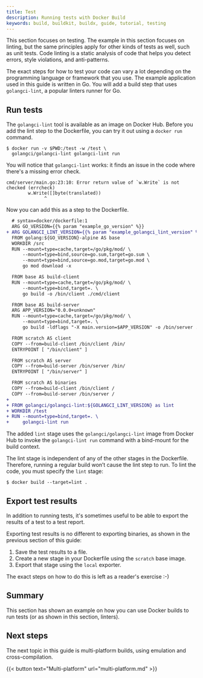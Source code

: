 ```yaml
---
title: Test
description: Running tests with Docker Build
keywords: build, buildkit, buildx, guide, tutorial, testing
---
```


This section focuses on testing. The example in this section focuses on linting,
but the same principles apply for other kinds of tests as well, such as unit
tests. Code linting is a static analysis of code that helps you detect errors,
style violations, and anti-patterns.

The exact steps for how to test your code can vary a lot depending on the
programming language or framework that you use. The example application used in
this guide is written in Go. You will add a build step that uses
`golangci-lint`, a popular linters runner for Go.

## Run tests

The `golangci-lint` tool is available as an image on Docker Hub. Before you add
the lint step to the Dockerfile, you can try it out using a `docker run`
command.

```console
$ docker run -v $PWD:/test -w /test \
  golangci/golangci-lint golangci-lint run
```

You will notice that `golangci-lint` works: it finds an issue in the code where
there's a missing error check.

```text
cmd/server/main.go:23:10: Error return value of `w.Write` is not checked (errcheck)
		w.Write([]byte(translated))
		      ^
```

Now you can add this as a step to the Dockerfile.

```diff
  # syntax=docker/dockerfile:1
  ARG GO_VERSION={{% param "example_go_version" %}}
+ ARG GOLANGCI_LINT_VERSION={{% param "example_golangci_lint_version" %}}
  FROM golang:${GO_VERSION}-alpine AS base
  WORKDIR /src
  RUN --mount=type=cache,target=/go/pkg/mod/ \
      --mount=type=bind,source=go.sum,target=go.sum \
      --mount=type=bind,source=go.mod,target=go.mod \
      go mod download -x

  FROM base AS build-client
  RUN --mount=type=cache,target=/go/pkg/mod/ \
      --mount=type=bind,target=. \
      go build -o /bin/client ./cmd/client

  FROM base AS build-server
  ARG APP_VERSION="0.0.0+unknown"
  RUN --mount=type=cache,target=/go/pkg/mod/ \
      --mount=type=bind,target=. \
      go build -ldflags "-X main.version=$APP_VERSION" -o /bin/server ./cmd/server

  FROM scratch AS client
  COPY --from=build-client /bin/client /bin/
  ENTRYPOINT [ "/bin/client" ]

  FROM scratch AS server
  COPY --from=build-server /bin/server /bin/
  ENTRYPOINT [ "/bin/server" ]

  FROM scratch AS binaries
  COPY --from=build-client /bin/client /
  COPY --from=build-server /bin/server /
+
+ FROM golangci/golangci-lint:${GOLANGCI_LINT_VERSION} as lint
+ WORKDIR /test
+ RUN --mount=type=bind,target=. \
+     golangci-lint run
```

The added `lint` stage uses the `golangci/golangci-lint` image from Docker Hub
to invoke the `golangci-lint run` command with a bind-mount for the build
context.

The lint stage is independent of any of the other stages in the Dockerfile.
Therefore, running a regular build won’t cause the lint step to run. To lint the
code, you must specify the `lint` stage:

```console
$ docker build --target=lint .
```

## Export test results

In addition to running tests, it's sometimes useful to be able to export the
results of a test to a test report.

Exporting test results is no different to exporting binaries, as shown in the
previous section of this guide:

1. Save the test results to a file.
2. Create a new stage in your Dockerfile using the `scratch` base image.
3. Export that stage using the `local` exporter.

The exact steps on how to do this is left as a reader's exercise :-)

## Summary

This section has shown an example on how you can use Docker builds to run tests
(or as shown in this section, linters).

## Next steps

The next topic in this guide is multi-platform builds, using emulation and
cross-compilation.

{{< button text="Multi-platform" url="multi-platform.md" >}}
